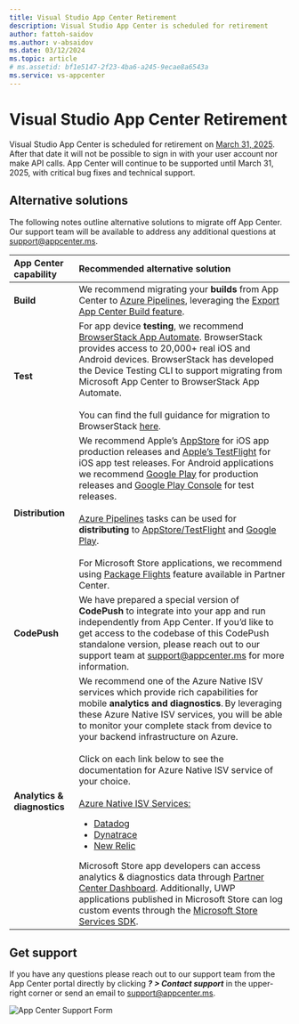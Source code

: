 ```yaml
---
title: Visual Studio App Center Retirement  
description: Visual Studio App Center is scheduled for retirement
author: fattoh-saidov
ms.author: v-absaidov
ms.date: 03/12/2024
ms.topic: article
# ms.assetid: bf1e5147-2f23-4ba6-a245-9ecae8a6543a
ms.service: vs-appcenter
---
```


# Visual Studio App Center Retirement  
Visual Studio App Center is scheduled for retirement on <u>March 31, 2025</u>.  After that date it will not be possible to sign in with your user account nor make API calls. App Center will continue to be supported until March 31, 2025, with critical bug fixes and technical support. 

## Alternative solutions 
The following notes outline alternative solutions to migrate off App Center.  Our support team will be available to address any additional questions at [support@appcenter.ms](mailto:support@appcenter.ms).

| App Center capability                 | Recommended alternative solution|
|:--------------------------------------|:-------------------------------|
| <b>Build</b>                          | We recommend migrating your <b>builds</b> from App Center to [Azure Pipelines](https://azure.microsoft.com/products/devops/pipelines/), leveraging the [Export App Center Build feature](~/build/export-to-azure-pipelines.md).                  |
| <b>Test</b>                           | For app device <b>testing</b>, we recommend [BrowserStack App Automate](https://www.browserstack.com/microsoft-browserstack). BrowserStack provides access to 20,000+ real iOS and Android devices.  BrowserStack has developed the Device Testing CLI to support migrating from Microsoft App Center to BrowserStack App Automate. <br/> <br/>You can find the full guidance for migration to BrowserStack [here](https://www.browserstack.com/microsoft-browserstack).   |
| <b>Distribution</b>                       | We recommend Apple’s [AppStore](https://www.apple.com/app-store/) for iOS app production releases and [Apple’s  TestFlight](https://developer.apple.com/testflight/) for iOS app test releases. For Android applications we recommend [Google Play](https://play.google.com/) for production releases and [Google Play Console](https://play.google.com/console/about/guides/releasewithconfidence/) for test releases. <br/><br/>[Azure Pipelines](https://azure.microsoft.com/products/devops/pipelines/) tasks can be used for <b>distributing</b> to [AppStore/TestFlight](https://marketplace.visualstudio.com/items?itemName=ms-vsclient.app-store) and [Google Play](https://marketplace.visualstudio.com/items?itemName=ms-vsclient.google-play).<br /><br />For Microsoft Store applications, we recommend using [Package Flights](/windows/apps/publish/package-flights) feature available in Partner Center. |
| <b>CodePush</b>           | We have prepared a special version of <b>CodePush</b> to integrate into your app and run independently from App Center. If you’d like to get access to the codebase of this CodePush standalone version, please reach out to our support team at [support@appcenter.ms](mailto:support@appcenter.ms) for more information. |
| <b>Analytics & diagnostics</b> | We recommend one of the Azure Native ISV services which provide rich capabilities for mobile <b>analytics and diagnostics</b>. By leveraging these Azure Native ISV services, you will be able to monitor your complete stack from device to your backend infrastructure on Azure. <br/><br/>Click on each link below to see the documentation for Azure Native ISV service of your choice. <br/><br/>[Azure Native ISV Services:](/azure/partner-solutions/) <ul><li>[Datadog](/azure/partner-solutions/datadog/overview)</li><li>[Dynatrace](/azure/partner-solutions/dynatrace/dynatrace-overview)</li><li>[New Relic](/azure/partner-solutions/new-relic/new-relic-overview)</li></ul>Microsoft Store app developers can access analytics & diagnostics data through [Partner Center Dashboard](https://partner.microsoft.com/dashboard). Additionally, UWP applications published in Microsoft Store can log custom events through the [Microsoft Store Services SDK](/windows/uwp/monetize/log-custom-events-for-dev-center). | 


## Get support
If you have any questions please reach out to our support team from the App Center portal directly by clicking <b><i>? > Contact support</i></b> in the upper-right corner or send an email to [support@appcenter.ms](mailto:support@appcenter.ms).

![App Center Support Form](~/images/app-center-support-form.png)
